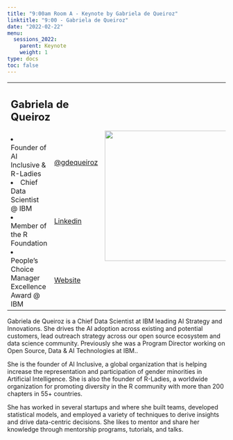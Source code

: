 ```yaml
---
title: "9:00am Room A - Keynote by Gabriela de Queiroz"
linktitle: "9:00 - Gabriela de Queiroz"
date: "2022-02-22"
menu:
  sessions_2022:
    parent: Keynote
    weight: 1
type: docs
toc: false
---
```



<TABLE class="bio-table">
  <TR>
    <TD COLSPAN="2">
      <h2>Gabriela de Queiroz</h2>
    </TD>
    <TD ROWSPAN="4"><img style="float: left;" src="/img/gabriela-de-queiroz.jpg" width="300" /></TD>
  </TR>
  <TR>
    <TD ROWSPAN="3">
      <li>Founder of AI Inclusive & R-Ladies </li>
      <li>Chief Data Scientist @ IBM</li>
      <li>Member of the R Foundation</li>
      <li>People’s Choice Manager Excellence Award @ IBM</li>
    </TD>
    <TD><i class="fab fa-twitter"></i> <a href="https://twitter.com/gdequeiroz" target="_blank" rel="noopener"> @gdequeiroz</a>  </TD>
  </TR>
  <TR>
    <TD><i class="fab fa-linkedin"></i> <a href="https://www.linkedin.com/in/gabrieladequeiroz/" target="_blank" rel="noopener">Linkedin</a>   </TD>
  </TR>
  <TR>
    <TD><i class="fa fa-link"></i> <a href="https://k-roz.com/" target="_blank" rel="noopener">Website</a> </TD>
  </TR>
</TABLE>

Gabriela de Queiroz is a Chief Data Scientist at IBM leading AI Strategy and Innovations. She drives the AI adoption across existing and potential customers, lead outreach strategy across our open source ecosystem and data science community. Previously she was a Program Director working on Open Source, Data & AI Technologies at IBM..

She is the founder of AI Inclusive, a global organization that is helping increase the representation and participation of gender minorities in Artificial Intelligence. She is also the founder of R-Ladies, a worldwide organization for promoting diversity in the R community with more than 200 chapters in 55+ countries.

She has worked in several startups and where she built teams, developed statistical models, and employed a variety of techniques to derive insights and drive data-centric decisions. She likes to mentor and share her knowledge through mentorship programs, tutorials, and talks.
